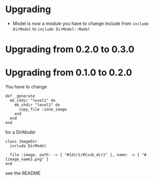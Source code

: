 # Upgrading

* Model is now a module you have to change include from `include DirModel` to `include DirModel::Model`

# Upgrading from 0.2.0 to 0.3.0


# Upgrading from 0.1.0 to 0.2.0

You have to change

```
def _generate
  mk_chdir "level1" do
    mk_chdir "level2" do
      copy_file :zone_image
    end
  end
end
```

for a DirModel

```
class ImageDir
  include DirModel

  file :image, path: -> { "#{dir}/#{sub_dir}" }, name: -> { "#{image_name}.png" }
end
```
see the README
